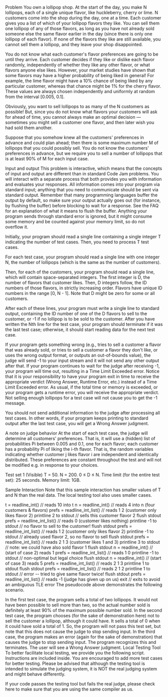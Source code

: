 Problem
You own a lollipop shop. At the start of the day, you make N lollipops, each of a single unique flavor, like huckleberry, cherry or lime. N customers come into the shop during the day, one at a time. Each customer gives you a list of which of your lollipop flavors they like. You can sell them one lollipop of any of those flavors, as long as you have not already sold someone else the same flavor earlier in the day (since there is only one lollipop of each flavor). If none of the flavors they like are still available, you cannot sell them a lollipop, and they leave your shop disappointed.

You do not know what each customer's flavor preferences are going to be until they arrive. Each customer decides if they like or dislike each flavor randomly, independently of whether they like any other flavor, or what flavors anyone else likes. However, your market studies have shown that some flavors may have a higher probability of being liked in general! For example, the lime flavor might have a 10% chance of being liked by any particular customer, whereas that chance might be 1% for the cherry flavor. These values are always chosen independently and uniformly at random from the interval [0.005, 0.1].

Obviously, you want to sell lollipops to as many of the N customers as possible! But, since you do not know what flavors your customers will ask for ahead of time, you cannot always make an optimal decision — sometimes you might sell a customer one flavor, and then later wish you had sold them another.

Suppose that you somehow knew all the customers' preferences in advance and could plan ahead; then there is some maximum number M of lollipops that you could possibly sell. You do not know the customers' preferences in advance, but we require you to sell a number of lollipops that is at least 90% of M for each input case.

Input and output
This problem is interactive, which means that the concepts of input and output are different than in standard Code Jam problems. You will interact with a separate process that both provides you with information and evaluates your responses. All information comes into your program via standard input; anything that you need to communicate should be sent via standard output. Remember that many programming languages buffer the output by default, so make sure your output actually goes out (for instance, by flushing the buffer) before blocking to wait for a response. See the FAQ for an explanation of what it means to flush the buffer. Anything your program sends through standard error is ignored, but it might consume some memory and be counted against your memory limit, so do not overflow it.

Initially, your program should read a single line containing a single integer T indicating the number of test cases. Then, you need to process T test cases.

For each test case, your program should read a single line with one integer N, the number of lollipops (which is the same as the number of customers).

Then, for each of the customers, your program should read a single line, which will contain space-separated integers. The first integer is D, the number of flavors that customer likes. Then, D integers follow, the ID numbers of those flavors, in strictly increasing order. Flavors have unique ID numbers in the range [0, N - 1]. Note that D might be zero for some or all customers.

After each of these lines, your program must write a single line to standard output, containing the ID number of one of the D flavors to sell to the customer, or -1 if no lollipop is to be sold to the customer. After you have written the Nth line for the test case, your program should terminate if it was the last test case; otherwise, it should start reading data for the next test case.

If your program gets something wrong (e.g., tries to sell a customer a flavor that was already sold, or tries to sell a customer a flavor they don't like, or uses the wrong output format, or outputs an out-of-bounds value), the judge will send -1 to your input stream and it will not send any other output after that. If your program continues to wait for the judge after receiving -1, your program will time out, resulting in a Time Limit Exceeded error. Notice that it is your responsibility to have your program exit in time to receive the appropriate verdict (Wrong Answer, Runtime Error, etc.) instead of a Time Limit Exceeded error. As usual, if the total time or memory is exceeded, or your program gets a runtime error, you will receive the appropriate verdict. Not selling enough lollipops for a test case will not cause you to get the -1 message.

You should not send additional information to the judge after processing all test cases. In other words, if your program keeps printing to standard output after the last test case, you will get a Wrong Answer judgment.

A note on judge behavior
At the start of each test case, the judge will determine all customers' preferences. That is, it will use a (hidden) list of probabilities Pi between 0.005 and 0.1, one for each flavor; each customer has a probability Pi of liking the i-th flavor. That is, the random variables indicating whether customer j likes flavor i are independent and identically distributed. These preferences are constant throughout the test and will not be modified e.g. in response to your choices.

Test set 1 (Visible)
T = 50.
N = 200.
0 ≤ D ≤ N.
Time limit (for the entire test set): 25 seconds.
Memory limit: 1GB.

Sample Interaction
Note that this sample interaction has smaller values of T and N than the real data. The local testing tool also uses smaller cases.

  t = readline_int()           // reads 10 into t
  n = readline_int()           // reads 4 into n (four customers & flavors)
  prefs = readline_int_list()  // reads 1 2 (customer only likes flavor 2)
  printline 2 to stdout        // sells this customer flavor 2
  flush stdout
  prefs = readline_int_list()  // reads 0 (customer likes nothing)
  printline -1 to stdout       // no flavor to sell to the customer!
  flush stdout
  prefs = readline_int_list()  // reads 1 2 (customer only likes flavor 2)
  printline -1 to stdout       // already used flavor 2, so no flavor to sell
  flush stdout
  prefs = readline_int_list()  // reads 2 1 3 (customer likes 1 and 3)
  printline 3 to stdout        // note: we could have also sold flavor 1
  flush stdout
  n = readline_int()           // (start of case 2) reads 1
  prefs = readline_int_list()  // reads 1 0
  printline -1 to stdout       // non-optimal but legal choice
  flush stdout
  n = readline_int()           // (start of case 3) reads 5
  prefs = readline_int_list()  // reads 2 1 3
  printline 1 to stdout
  flush stdout
  prefs = readline_int_list()  // reads 2 1 2
  printline 1 to stdout        // error -- tried to give same flavor twice!
  flush stdout
  prefs = readline_int_list()  // reads -1 (judge has given up on us)
  exit                         // exits to avoid an ambiguous TLE error
The pseudocode above demonstrates the following scenario.

In the first test case, the program sells a total of two lollipops. It would not have been possible to sell more than two, so the actual number sold is definitely at least 90% of the maximum possible number sold.
In the second test case, the program chooses (for the sake of demonstration here) not to sell the customer a lollipop, although it could have. It sells a total of 0 when it could have sold a total of 1. So, the program will not pass this test set, but note that this does not cause the judge to stop sending input.
In the third case, the program makes an error (again for the sake of demonstration) that causes the judge to stop sending input. The program recognizes this and terminates. The user will see a Wrong Answer judgment.
Local Testing Tool
To better facilitate local testing, we provide you the following script. Instructions are included inside. You are encouraged to add more test cases for better testing. Please be advised that although the testing tool is intended to simulate the judging system, it is NOT the real judging system and might behave differently.

If your code passes the testing tool but fails the real judge, please check here to make sure that you are using the same compiler as us.


